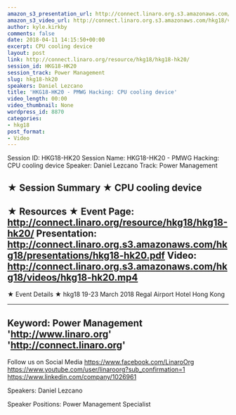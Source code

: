 ```yaml
---
amazon_s3_presentation_url: http://connect.linaro.org.s3.amazonaws.com/hkg18/presentations/hkg18-hk20.pdf
amazon_s3_video_url: http://connect.linaro.org.s3.amazonaws.com/hkg18/videos/hkg18-hk20.mp4
author: kyle.kirkby
comments: false
date: 2018-04-11 14:15:50+00:00
excerpt: CPU cooling device
layout: post
link: http://connect.linaro.org/resource/hkg18/hkg18-hk20/
session_id: HKG18-HK20
session_track: Power Management
slug: hkg18-hk20
speakers: Daniel Lezcano
title: 'HKG18-HK20 - PMWG Hacking: CPU cooling device'
video_length: 00:00
video_thumbnail: None
wordpress_id: 8870
categories:
- hkg18
post_format:
- Video
---
```


Session ID: HKG18-HK20
Session Name: HKG18-HK20 - PMWG Hacking: CPU cooling device
Speaker: Daniel Lezcano
Track: Power Management


★ Session Summary ★
CPU cooling device
---------------------------------------------------
★ Resources ★
Event Page: http://connect.linaro.org/resource/hkg18/hkg18-hk20/
Presentation: http://connect.linaro.org.s3.amazonaws.com/hkg18/presentations/hkg18-hk20.pdf
Video: http://connect.linaro.org.s3.amazonaws.com/hkg18/videos/hkg18-hk20.mp4
 ---------------------------------------------------
★ Event Details ★
hkg18
19-23 March 2018 
Regal Airport Hotel Hong Kong

---------------------------------------------------
Keyword: Power Management
'http://www.linaro.org'
'http://connect.linaro.org'
---------------------------------------------------
Follow us on Social Media
https://www.facebook.com/LinaroOrg
https://www.youtube.com/user/linaroorg?sub_confirmation=1
https://www.linkedin.com/company/1026961

Speakers: Daniel Lezcano

Speaker Positions: Power Management Specialist


